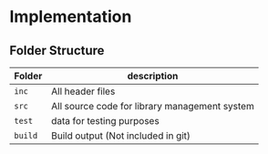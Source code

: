 # Implementation

## Folder Structure
Folder        | description
--------------| ----------------------------------------------
`inc`         | All header files
`src`         | All source code for library management system
`test`        | data for testing purposes
`build`       | Build output (Not included in git)
